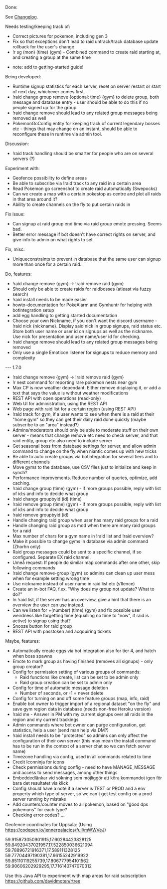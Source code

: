 Done:

See [Changelog](CHANGELOG.md).

Needs testing/keeping track of:

* Correct pictures for pokemon, including gen 3
* Fix so that exceptions don't lead to raid untrack/track database update rollback for the user's change
* !r sg (mon) (time) (gym) - Combined command to create raid starting at, and creating a group at the same time
- note: add to getting-started guide!

Being developed:

* Runtime signup statistics for each server, reset on server restart or start of next day, whichever comes first.
* !raid change group remove {optional: time} {gym} to delete group, both message and database entry - user should
be able to do this if no people signed up for the group
* !raid change remove should lead to any related group messages being removed as well
* PokemonGoConfig entity for keeping track of current legendary bosses etc - things that may change on an
instant, should be able to reconfigure these in runtime via admin tool.

Discussion:

* !raid track handling should be smarter for people who are on several servers (?)

Experiment with:

* Geofence possibility to define areas
* Be able to subscribe via !raid track to any raid in a certain area
* Read Pokemon go screenshot to create raid automatically (Swepocks)
* Can we create a map with a certain pokestop as centre and plot all raids in that area around it?
* Ability to create channels on the fly to put certain raids in

Fix issue:
* Can signup at raid group end time via raid group emote pressing. Seems bad.
* Better error message if bot doesn't have correct rights on server, and give info to admin on what rights
to set

Fix, misc:

* Uniqueconstraints to prevent in database that the same user can signup more than once for a certain raid.

Do, features:

* !raid change remove {gym} -> !raid remove raid {gym}
* Should only be able to create raids for raidbosses (atleast via fuzzy search)
* !raid install needs to be made easier
* howto-documentation for PokeAlarm and Gymhuntr for helping with botintegration setup
* add egg handling to getting started documentation
* Choose your own Nickname, if you don't want the discord username - !raid nick {nickname}. Display said nick in group
signups, raid status etc. Store both user name or user id on signups as well as the nickname. Use nick for presentation and
user name/user id for checking.
* !raid change remove should lead to any related group messages being removed
* Only use a single Emoticon listener for signups to reduce memory and complexity

--- 1.7.0

* !raid change remove {gym} -> !raid remove raid {gym}
* !r nest command for reporting rare pokemon nests near gym
* Max CP is now weather dependant. Either remove displaying it, or add a text that says the value is without weather modifications
* REST API with open operations (read-only)
* Web UI for administration, using the REST API
* Web page with raid list for a certain region (using REST API)
* !raid track for gym, if a user wants to see when there is a raid at their "home gym"
so they can get their daily raid done quickly (maybe subscribe to an "area" instead?)
* Admins/moderators should only be able to moderate stuff on their own server - means that change remove etc need
to check server, and that raid entity, group etc also need to include server
* Get seasonal boss from database settings for server, and allow admin command to change on the fly 
when niantic comes up with new tricks
* Be able to auto create groups via botintegration for several tiers and to different channels
* Move gyms to the database, use CSV files just to initialize and keep in synch?
* Performance improvements. Reduce number of queries, optimize, add caching.
* !raid change group (time) (gym) - if more groups possible, reply with list of id:s and info to decide what group
* !raid change groupbyid (id) (time)
* !raid remove group (time) (gym) - if more groups possible, reply with list of id:s and info to decide what group
* !raid remove groupbyid (id)
* Handle changing raid group when user has many raid groups for a raid
* Handle changing raid group as mod when there are many raid groups for a raid
* Max number of chars for a gym name in !raid list and !raid overview?
* Make it possible to change gyms in database via admin command (Zhorhn only)
* Raid group messages could be sent to a specific channel, if so configured. Separate EX raid channel.
* Umeå request: If people do similar map commands after one other, skip following commands
* !raid change remove-group (gym) so admins can clean up user mess when for example setting
wrong time
* Use nickname instead of user name in raid list etc (s1lence)
* Create an in-bot FAQ, f.ex. "Why does my group not update? What to do?"
* In !raid list, if the server has an overview, give a hint that there is an overview the user can use instead.
* Can we listen for +(number) (time) (gym) and fix possible user weirdness like forgetting 
time (equalling no time to "now", if raid is active) to signup using that?
* Snooze button for raid group
* REST API with passtoken and acqquiring tickets

Maybe, features:

* Automatically create eggs via bot integration also for tier 4, and hatch when boss spawns
* Emote to mark group as having finished (removes all signups) - only group creator?
* Config for permission setting of various groups of commands:
    * Raid functions like create, list can be set to be admin only
    * Raid group creation can be set to admin only
* Config for time of automatic message deletion
    * Number of seconds, or -1 = never delete
* Config for turning on and off some feature groups (map, info, raid)
* Enable bot owner to trigger import of a regional dataset "on the fly" and save gym region data in database 
(needs non-free Heroku version)
* !raid me - Answer in PM with my current signups over all raids in the region and my current trackings 
* Admin commands where bot owner can purge configuration, get statistics, help a user (send man help via DM?)
* !raid install needs to be "protected" so admins can only affect the configuration of their own server
(this may mean the install command has to be run in the context of a server chat so we can fetch server name)
* Timezone handling via config, used in all commands related to time
* Credit Iconninja for icons
* Check permissions during config - need to have MANAGE_MESSAGE and access to send messages, among other things
* Embeddedlänkar vid sökning som möjliggör att köra kommandot igen för bara det resultatet via klick
* Config should have a note if a server is TEST or PROD and a env property which type of server,
so we can't get test config on a prod server running by mistake
* Add counters/counter moves to all pokemon, based on "good dps pokemons" for each type?
* Checking error codes?
...


Geofence coordinates for Uppsala:
(Using https://codepen.io/jennerpalacios/full/mWWVeJ)

59.915873050901915,17.60284423828125
59.84920437021957,17.522850036621094
59.78896721916371,17.589111328125
59.77704497190381,17.66155242919922
59.85110119255739,17.806777954101562
59.90606202929295,17.716140747070312

Use this Java API to experiment with map areas for 
raid subscription
https://github.com/davidmoten/rtree